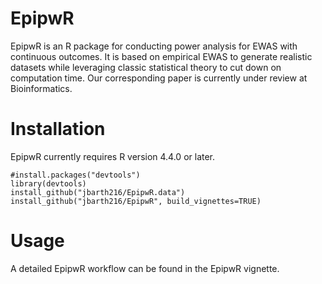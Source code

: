 # EpipwR
EpipwR is an R package for conducting power analysis for EWAS with continuous outcomes. It is based on empirical EWAS to generate realistic datasets while leveraging classic statistical theory to cut down on computation time. Our corresponding paper is currently under review at Bioinformatics.

# Installation
EpipwR currently requires R version 4.4.0 or later. 
```
#install.packages("devtools")
library(devtools)
install_github("jbarth216/EpipwR.data")
install_github("jbarth216/EpipwR", build_vignettes=TRUE)
```

# Usage
A detailed EpipwR workflow can be found in the EpipwR vignette.
